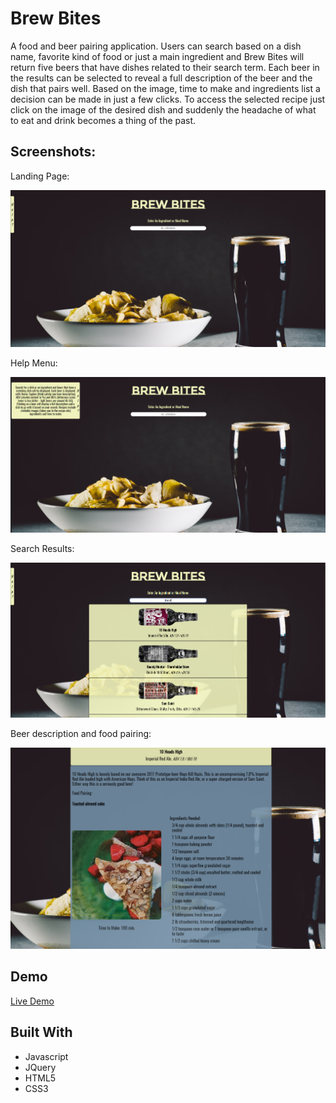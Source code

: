# Brew Bites

A food and beer pairing application. Users can search based on a dish name, favorite kind of food or just a main ingredient and Brew Bites will return five beers that have dishes related to their search term. Each beer in the results can be selected to reveal a full description of the beer and the dish that pairs well. Based on the image, time to make and ingredients list a decision can be made in just a few clicks. To access the selected recipe just click on the image of the desired dish and suddenly the headache of what to eat and drink becomes a thing of the past.

## Screenshots:
Landing Page:

![landing page](images/brew-bites-landing-page.png)

Help Menu:

![help menu](images/brew-bites-help-menu.PNG)

Search Results:

![search results](images/brew-bites-search-results.png)

Beer description and food pairing:

![beer description and food pairing](images/brew-bites-beer_food-description.png)


## Demo
[Live Demo](https://bnngld.github.io/Brew-Bites/)

## Built With
+ Javascript
+ JQuery
+ HTML5
+ CSS3